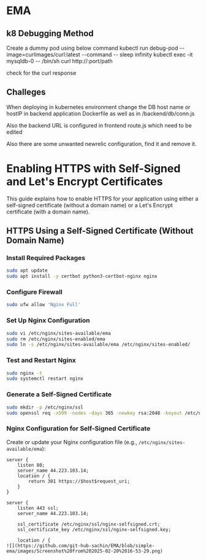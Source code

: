  # EMA

## k8 Debugging Method

Create a dummy pod using below command
kubectl run debug-pod --image=curlimages/curl:latest --command -- sleep infinity
kubectl exec -it  mysqldb-0 -- /bin/sh
curl http://<cluster-name>:port/path

check for the curl response

## Challeges

When deploying in kubernetes environment change the DB host name or hostIP in backend application Dockerfile as well as in /backend/db/conn.js

Also the backend URL is configured in frontend route.js which need to be edited

Also there are some unwanted newrelic configuration, find it and remove it.


# Enabling HTTPS with Self-Signed and Let's Encrypt Certificates

This guide explains how to enable HTTPS for your application using either a self-signed certificate (without a domain name) or a Let's Encrypt certificate (with a domain name).

## HTTPS Using a Self-Signed Certificate (Without Domain Name)

### Install Required Packages
```sh
sudo apt update
sudo apt install -y certbot python3-certbot-nginx nginx
```

### Configure Firewall
```sh
sudo ufw allow 'Nginx Full'
```

### Set Up Nginx Configuration
```sh
sudo vi /etc/nginx/sites-available/ema
sudo rm /etc/nginx/sites-enabled/ema
sudo ln -s /etc/nginx/sites-available/ema /etc/nginx/sites-enabled/
```

### Test and Restart Nginx
```sh
sudo nginx -t
sudo systemctl restart nginx
```

### Generate a Self-Signed Certificate
```sh
sudo mkdir -p /etc/nginx/ssl
sudo openssl req -x509 -nodes -days 365 -newkey rsa:2048 -keyout /etc/nginx/ssl/nginx-selfsigned.key -out /etc/nginx/ssl/nginx-selfsigned.crt
```

### Nginx Configuration for Self-Signed Certificate
Create or update your Nginx configuration file (e.g., `/etc/nginx/sites-available/ema`):

```nginx
server {
    listen 80;
    server_name 44.223.103.14;
    location / {
        return 301 https://$host$request_uri;
    }
}

server {
    listen 443 ssl;
    server_name 44.223.103.14;

    ssl_certificate /etc/nginx/ssl/nginx-selfsigned.crt;
    ssl_certificate_key /etc/nginx/ssl/nginx-selfsigned.key;

    location / {
![](https://github.com/git-hub-sachin/EMA/blob/simple-ema/images/Screenshot%20from%202025-02-20%2016-53-29.png)
